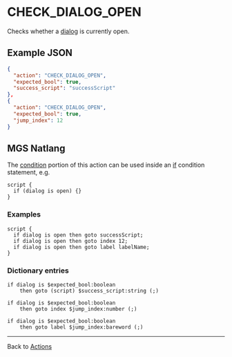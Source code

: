 # CHECK_DIALOG_OPEN

Checks whether a [dialog](../dialogs) is currently open.

## Example JSON

```json
{
  "action": "CHECK_DIALOG_OPEN",
  "expected_bool": true,
  "success_script": "successScript"
},
{
  "action": "CHECK_DIALOG_OPEN",
  "expected_bool": true,
  "jump_index": 12
}
```

## MGS Natlang

The [condition](../actions/conditional_gotos) portion of this action can be used inside an [if](../mgs/advanced_syntax/if_and_else) condition statement, e.g.

```mgs
script {
  if (dialog is open) {}
}
```

### Examples

```mgs
script {
  if dialog is open then goto successScript;
  if dialog is open then goto index 12;
  if dialog is open then goto label labelName;
}
```

### Dictionary entries

```
if dialog is $expected_bool:boolean
    then goto (script) $success_script:string (;)

if dialog is $expected_bool:boolean
    then goto index $jump_index:number (;)

if dialog is $expected_bool:boolean
    then goto label $jump_index:bareword (;)
```

---

Back to [Actions](../actions)
